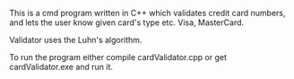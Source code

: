 This is a cmd program written in C++ which validates credit card numbers, and lets the user know given card's type etc. Visa, MasterCard.

Validator uses the Luhn's algorithm.

To run the program either compile cardValidator.cpp or get cardValidator.exe and run it.
